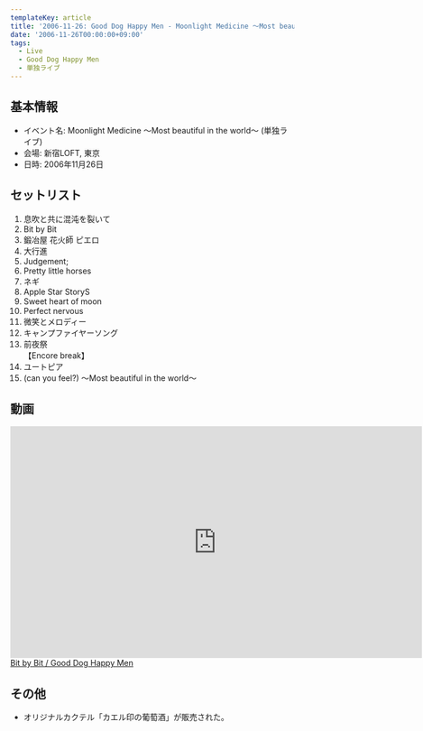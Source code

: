 ```yaml
---
templateKey: article
title: '2006-11-26: Good Dog Happy Men - Moonlight Medicine ～Most beautiful in the world～ at 新宿LOFT'
date: '2006-11-26T00:00:00+09:00'
tags:
  - Live
  - Good Dog Happy Men
  - 単独ライブ
---
```

## 基本情報

* イベント名: Moonlight Medicine ～Most beautiful in the world～ (単独ライブ)
* 会場: 新宿LOFT, 東京
* 日時: 2006年11月26日

## セットリスト

1. 息吹と共に混沌を裂いて
1. Bit by Bit
1. 鍛冶屋 花火師 ピエロ
1. 大行進
1. Judgement;
1. Pretty little horses
1. ネギ
1. Apple Star StoryS
1. Sweet heart of moon
1. Perfect nervous
1. 微笑とメロディー
1. キャンプファイヤーソング
1. 前夜祭<br>
   【Encore break】
1. ユートピア
1. (can you feel?) ～Most beautiful in the world～

## 動画

<div class="youtube"><iframe src="https://www.youtube.com/embed/DtjRh7YG5hY?feature=oembed" width="730" height="411" frameborder="0" allowfullscreen=""></iframe><br><a href="https://youtube.com/watch?v=DtjRh7YG5hY">Bit by Bit / Good Dog Happy Men</a></div>

## その他

* オリジナルカクテル「カエル印の葡萄酒」が販売された。
